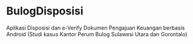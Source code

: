 # BulogDisposisi
Aplikasi Disposisi dan e-Verify Dokumen Pengajuan Keuangan berbasis Android (Studi kasus Kantor Perum Bulog Sulawesi Utara dan Gorontalo) 

